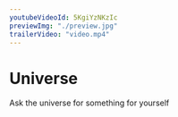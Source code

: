 ```yaml
---
youtubeVideoId: 5KgiYzNKzIc
previewImg: "./preview.jpg"
trailerVideo: "video.mp4"
---
```


# Universe

Ask the universe for something for yourself
